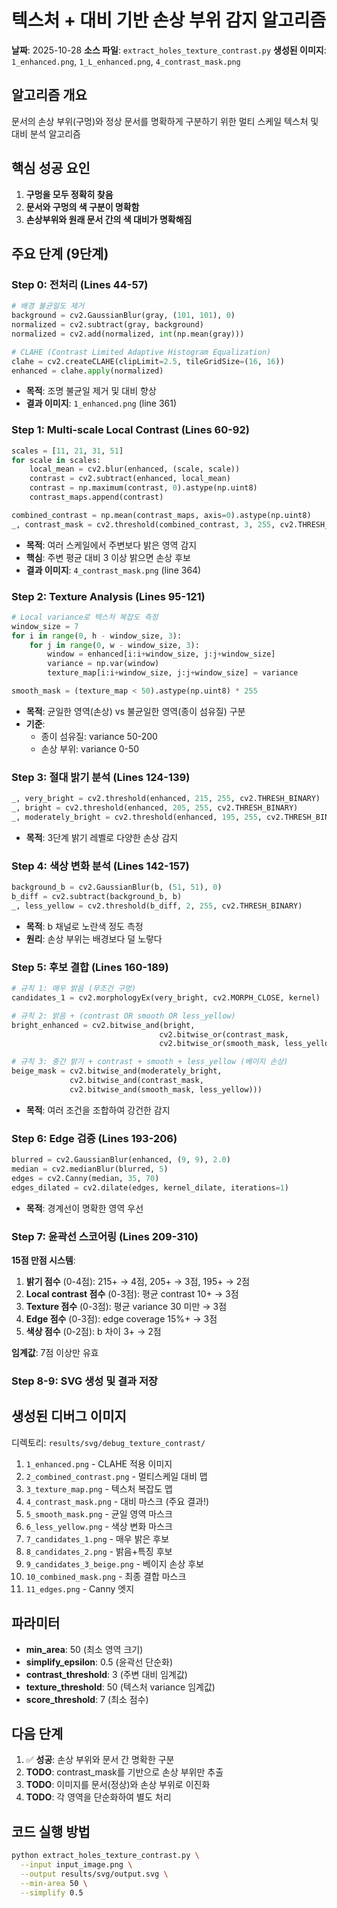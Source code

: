 # 텍스처 + 대비 기반 손상 부위 감지 알고리즘

**날짜**: 2025-10-28
**소스 파일**: `extract_holes_texture_contrast.py`
**생성된 이미지**: `1_enhanced.png`, `1_L_enhanced.png`, `4_contrast_mask.png`

## 알고리즘 개요

문서의 손상 부위(구멍)와 정상 문서를 명확하게 구분하기 위한 멀티 스케일 텍스처 및 대비 분석 알고리즘

## 핵심 성공 요인

1. **구멍을 모두 정확히 찾음**
2. **문서와 구멍의 색 구분이 명확함**
3. **손상부위와 원래 문서 간의 색 대비가 명확해짐**

## 주요 단계 (9단계)

### Step 0: 전처리 (Lines 44-57)
```python
# 배경 불균일도 제거
background = cv2.GaussianBlur(gray, (101, 101), 0)
normalized = cv2.subtract(gray, background)
normalized = cv2.add(normalized, int(np.mean(gray)))

# CLAHE (Contrast Limited Adaptive Histogram Equalization)
clahe = cv2.createCLAHE(clipLimit=2.5, tileGridSize=(16, 16))
enhanced = clahe.apply(normalized)
```
- **목적**: 조명 불균일 제거 및 대비 향상
- **결과 이미지**: `1_enhanced.png` (line 361)

### Step 1: Multi-scale Local Contrast (Lines 60-92)
```python
scales = [11, 21, 31, 51]
for scale in scales:
    local_mean = cv2.blur(enhanced, (scale, scale))
    contrast = cv2.subtract(enhanced, local_mean)
    contrast = np.maximum(contrast, 0).astype(np.uint8)
    contrast_maps.append(contrast)

combined_contrast = np.mean(contrast_maps, axis=0).astype(np.uint8)
_, contrast_mask = cv2.threshold(combined_contrast, 3, 255, cv2.THRESH_BINARY)
```
- **목적**: 여러 스케일에서 주변보다 밝은 영역 감지
- **핵심**: 주변 평균 대비 3 이상 밝으면 손상 후보
- **결과 이미지**: `4_contrast_mask.png` (line 364)

### Step 2: Texture Analysis (Lines 95-121)
```python
# Local variance로 텍스처 복잡도 측정
window_size = 7
for i in range(0, h - window_size, 3):
    for j in range(0, w - window_size, 3):
        window = enhanced[i:i+window_size, j:j+window_size]
        variance = np.var(window)
        texture_map[i:i+window_size, j:j+window_size] = variance

smooth_mask = (texture_map < 50).astype(np.uint8) * 255
```
- **목적**: 균일한 영역(손상) vs 불균일한 영역(종이 섬유질) 구분
- **기준**:
  - 종이 섬유질: variance 50-200
  - 손상 부위: variance 0-50

### Step 3: 절대 밝기 분석 (Lines 124-139)
```python
_, very_bright = cv2.threshold(enhanced, 215, 255, cv2.THRESH_BINARY)      # 확실한 구멍
_, bright = cv2.threshold(enhanced, 205, 255, cv2.THRESH_BINARY)           # 밝은 구멍
_, moderately_bright = cv2.threshold(enhanced, 195, 255, cv2.THRESH_BINARY) # 베이지 손상
```
- **목적**: 3단계 밝기 레벨로 다양한 손상 감지

### Step 4: 색상 변화 분석 (Lines 142-157)
```python
background_b = cv2.GaussianBlur(b, (51, 51), 0)
b_diff = cv2.subtract(background_b, b)
_, less_yellow = cv2.threshold(b_diff, 2, 255, cv2.THRESH_BINARY)
```
- **목적**: b 채널로 노란색 정도 측정
- **원리**: 손상 부위는 배경보다 덜 노랗다

### Step 5: 후보 결합 (Lines 160-189)
```python
# 규칙 1: 매우 밝음 (무조건 구멍)
candidates_1 = cv2.morphologyEx(very_bright, cv2.MORPH_CLOSE, kernel)

# 규칙 2: 밝음 + (contrast OR smooth OR less_yellow)
bright_enhanced = cv2.bitwise_and(bright,
                                 cv2.bitwise_or(contrast_mask,
                                 cv2.bitwise_or(smooth_mask, less_yellow)))

# 규칙 3: 중간 밝기 + contrast + smooth + less_yellow (베이지 손상)
beige_mask = cv2.bitwise_and(moderately_bright,
             cv2.bitwise_and(contrast_mask,
             cv2.bitwise_and(smooth_mask, less_yellow)))
```
- **목적**: 여러 조건을 조합하여 강건한 감지

### Step 6: Edge 검증 (Lines 193-206)
```python
blurred = cv2.GaussianBlur(enhanced, (9, 9), 2.0)
median = cv2.medianBlur(blurred, 5)
edges = cv2.Canny(median, 35, 70)
edges_dilated = cv2.dilate(edges, kernel_dilate, iterations=1)
```
- **목적**: 경계선이 명확한 영역 우선

### Step 7: 윤곽선 스코어링 (Lines 209-310)
**15점 만점 시스템**:
1. **밝기 점수** (0-4점): 215+ → 4점, 205+ → 3점, 195+ → 2점
2. **Local contrast 점수** (0-3점): 평균 contrast 10+ → 3점
3. **Texture 점수** (0-3점): 평균 variance 30 미만 → 3점
4. **Edge 점수** (0-3점): edge coverage 15%+ → 3점
5. **색상 점수** (0-2점): b 차이 3+ → 2점

**임계값**: 7점 이상만 유효

### Step 8-9: SVG 생성 및 결과 저장

## 생성된 디버그 이미지

디렉토리: `results/svg/debug_texture_contrast/`

1. `1_enhanced.png` - CLAHE 적용 이미지
2. `2_combined_contrast.png` - 멀티스케일 대비 맵
3. `3_texture_map.png` - 텍스처 복잡도 맵
4. `4_contrast_mask.png` - 대비 마스크 (주요 결과!)
5. `5_smooth_mask.png` - 균일 영역 마스크
6. `6_less_yellow.png` - 색상 변화 마스크
7. `7_candidates_1.png` - 매우 밝은 후보
8. `8_candidates_2.png` - 밝음+특징 후보
9. `9_candidates_3_beige.png` - 베이지 손상 후보
10. `10_combined_mask.png` - 최종 결합 마스크
11. `11_edges.png` - Canny 엣지

## 파라미터

- **min_area**: 50 (최소 영역 크기)
- **simplify_epsilon**: 0.5 (윤곽선 단순화)
- **contrast_threshold**: 3 (주변 대비 임계값)
- **texture_threshold**: 50 (텍스처 variance 임계값)
- **score_threshold**: 7 (최소 점수)

## 다음 단계

1. ✅ **성공**: 손상 부위와 문서 간 명확한 구분
2. **TODO**: contrast_mask를 기반으로 손상 부위만 추출
3. **TODO**: 이미지를 문서(정상)와 손상 부위로 이진화
4. **TODO**: 각 영역을 단순화하여 별도 처리

## 코드 실행 방법

```bash
python extract_holes_texture_contrast.py \
  --input input_image.png \
  --output results/svg/output.svg \
  --min-area 50 \
  --simplify 0.5
```
